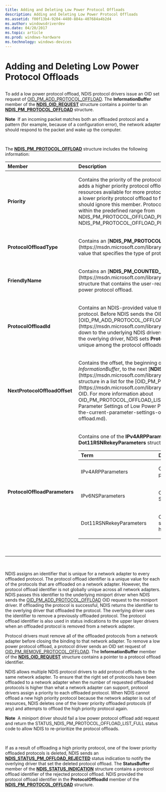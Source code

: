 ```yaml
---
title: Adding and Deleting Low Power Protocol Offloads
description: Adding and Deleting Low Power Protocol Offloads
ms.assetid: f00f13b4-9204-4480-884a-407684a4b2d4
ms.author: windowsdriverdev
ms.date: 04/20/2017
ms.topic: article
ms.prod: windows-hardware
ms.technology: windows-devices
---
```


# Adding and Deleting Low Power Protocol Offloads


## <a href="" id="ddk--nr"></a>


To add a low power protocol offload, NDIS protocol drivers issue an OID set request of [OID\_PM\_ADD\_PROTOCOL\_OFFLOAD](https://msdn.microsoft.com/library/windows/hardware/ff569763). The **InformationBuffer** member of the [**NDIS\_OID\_REQUEST**](https://msdn.microsoft.com/library/windows/hardware/ff566710) structure contains a pointer to an [**NDIS\_PM\_PROTOCOL\_OFFLOAD**](https://msdn.microsoft.com/library/windows/hardware/ff566760) structure.

**Note**  If an incoming packet matches both an offloaded protocol and a pattern (for example, because of a configuration error), the network adapter should respond to the packet and wake up the computer.

 

The [**NDIS\_PM\_PROTOCOL\_OFFLOAD**](https://msdn.microsoft.com/library/windows/hardware/ff566765) structure includes the following information:

<table>
<colgroup>
<col width="50%" />
<col width="50%" />
</colgroup>
<thead>
<tr class="header">
<th align="left">Member</th>
<th align="left">Description</th>
</tr>
</thead>
<tbody>
<tr class="odd">
<td align="left"><p><strong>Priority</strong></p></td>
<td align="left"><p>Contains the priority of the protocol offload. If an overlying driver adds a higher priority protocol offload when there are no resources available for more protocol offloads, NDIS might remove a lower priority protocol offload to free resources. Miniport drivers should ignore this member. Protocol drivers can provide any value within the predefined range from NDIS_PM_PROTOCOL_OFFLOAD_PRIORITY_LOWEST to NDIS_PM_PROTOCOL_OFFLOAD_PRIORITY_HIGHEST.</p></td>
</tr>
<tr class="even">
<td align="left"><p><strong>ProtocolOffloadType</strong></p></td>
<td align="left"><p>Contains an [<strong>NDIS_PM_PROTOCOL_OFFLOAD_TYPE</strong>](https://msdn.microsoft.com/library/windows/hardware/ff566765) value that specifies the type of protocol offload.</p></td>
</tr>
<tr class="odd">
<td align="left"><p><strong>FriendlyName</strong></p></td>
<td align="left"><p>Contains an [<strong>NDIS_PM_COUNTED_STRING</strong>](https://msdn.microsoft.com/library/windows/hardware/ff566753) structure that contains the user-readable description of the low power protocol offload.</p></td>
</tr>
<tr class="even">
<td align="left"><p><strong>ProtocolOffloadId</strong></p></td>
<td align="left"><p>Contains an NDIS-provided value that identifies the offloaded protocol. Before NDIS sends the OID request of [OID_PM_ADD_PROTOCOL_OFFLOAD](https://msdn.microsoft.com/library/windows/hardware/ff569763) down to the underlying NDIS drivers or completes the request to the overlying driver, NDIS sets <strong>ProtocolOffloadId</strong> to a value that is unique among the protocol offloads on a network adapter.</p></td>
</tr>
<tr class="odd">
<td align="left"><p><strong>NextProtocolOffloadOffset</strong></p></td>
<td align="left"><p>Contains the offset, the beginning of the OID request <em>InformationBuffer</em>, to the next [<strong>NDIS_PM_PROTOCOL_OFFLOAD</strong>](https://msdn.microsoft.com/library/windows/hardware/ff566760) structure in a list for the [OID_PM_PROTOCOL_OFFLOAD_LIST](https://msdn.microsoft.com/library/windows/hardware/ff569769) OID. For more information about OID_PM_PROTOCOL_OFFLOAD_LIST, see [Obtaining the Current Parameter Settings of Low Power Protocol Offloads](obtaining-the-current-parameter-settings-of-low-power-protocol-offload.md).</p></td>
</tr>
<tr class="even">
<td align="left"><p><strong>ProtocolOffloadParameters</strong></p></td>
<td align="left"><p>Contains one of the <strong>IPv4ARPParameters</strong>, <strong>IPv6NSParameters</strong>, or <strong>Dot11RSNRekeyParameters</strong> structures in a union.</p>
<p></p>
<table>
<colgroup>
<col width="50%" />
<col width="50%" />
</colgroup>
<thead>
<tr class="header">
<th align="left">Term</th>
<th align="left">Description</th>
</tr>
</thead>
<tbody>
<tr class="odd">
<td align="left"><p>IPv4ARPParameters</p></td>
<td align="left"><p>Contains IPv4 ARP parameters.</p></td>
</tr>
<tr class="even">
<td align="left"><p>IPv6NSParameters</p></td>
<td align="left"><p>Contains IPv6 Neighbor Solicitation (NS) parameters.</p></td>
</tr>
<tr class="odd">
<td align="left"><p>Dot11RSNRekeyParameters</p></td>
<td align="left"><p>Contains IEEE 802.11 robust secure network (RSN) handshake parameters</p></td>
</tr>
</tbody>
</table>
<p> </p></td>
</tr>
</tbody>
</table>

 

NDIS assigns an identifier that is unique for a network adapter to every offloaded protocol. The protocol offload identifier is a unique value for each of the protocols that are offloaded on a network adapter. However, the protocol offload identifier is not globally unique across all network adapters. NDIS passes this identifier to the underlying miniport driver when NDIS sends the [OID\_PM\_ADD\_PROTOCOL\_OFFLOAD](https://msdn.microsoft.com/library/windows/hardware/ff569763) OID request to the miniport driver. If offloading the protocol is successful, NDIS returns the identifier to the overlying driver that offloaded the protocol. The overlying driver uses the identifier to remove a previously offloaded protocol. The protocol offload identifier is also used in status indications to the upper layer drivers when an offloaded protocol is removed from a network adapter.

Protocol drivers must remove all of the offloaded protocols from a network adapter before closing the binding to that network adapter. To remove a low power protocol offload, a protocol driver sends an OID set request of [OID\_PM\_REMOVE\_PROTOCOL\_OFFLOAD](https://msdn.microsoft.com/library/windows/hardware/ff569770). The **InformationBuffer** member of the [**NDIS\_OID\_REQUEST**](https://msdn.microsoft.com/library/windows/hardware/ff566710) structure contains a pointer to a protocol offload identifier.

NDIS allows multiple NDIS protocol drivers to add protocol offloads to the same network adapter. To ensure that the right set of protocols have been offloaded to a network adapter when the number of requested offloaded protocols is higher than what a network adapter can support, protocol drivers assign a priority to each offloaded protocol. When NDIS cannot offload a new high priority protocol because the network adapter is out of resources, NDIS deletes one of the lower priority offloaded protocols (if any) and attempts to offload the high priority protocol again.

**Note**  A miniport driver should fail a low power protocol offload add request and return the STATUS\_NDIS\_PM\_PROTOCOL\_OFFLOAD\_LIST\_FULL status code to allow NDIS to re-prioritize the protocol offloads.

 

If as a result of offloading a high priority protocol, one of the lower priority offloaded protocols is deleted, NDIS sends an [**NDIS\_STATUS\_PM\_OFFLOAD\_REJECTED**](https://msdn.microsoft.com/library/windows/hardware/ff567412) status indication to notify the overlying driver that set the deleted protocol offload. The **StatusBuffer** member of the [**NDIS\_STATUS\_INDICATION**](https://msdn.microsoft.com/library/windows/hardware/ff567373) structure contains a protocol offload identifier of the rejected protocol offload. NDIS provided the protocol offload identifier in the **ProtocolOffloadId** member of the [**NDIS\_PM\_PROTOCOL\_OFFLOAD**](https://msdn.microsoft.com/library/windows/hardware/ff566760) structure.

 

 





